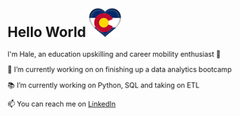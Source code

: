 # Hello World ![cf](cf.png)


I'm Hale, an education upskilling and career mobility enthusiast 👋

🔭 I’m currently working on on finishing up a data analytics bootcamp


📚 I’m currently working on Python, SQL and taking on ETL


📫 You can reach me on [LinkedIn](https://www.linkedin.com/in/halesoyster/)

